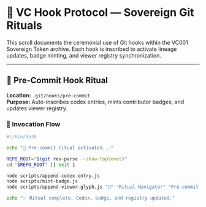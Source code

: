 # 🧙 VC Hook Protocol — Sovereign Git Rituals

This scroll documents the ceremonial use of Git hooks within the VC001 Sovereign Token archive. Each hook is inscribed to activate lineage updates, badge minting, and viewer registry synchronization.

---

## 🔮 Pre-Commit Hook Ritual

**Location:** `.git/hooks/pre-commit`  
**Purpose:** Auto-inscribes codex entries, mints contributor badges, and updates viewer registry.

### 🔧 Invocation Flow

```bash
#!/bin/bash

echo "🔮 Pre-commit ritual activated..."

REPO_ROOT="$(git rev-parse --show-toplevel)"
cd "$REPO_ROOT" || exit 1

node scripts/append-codex-entry.js
node scripts/mint-badge.js
node scripts/append-viewer-glyph.js "🧭" "Ritual Navigator" "Pre-commit badge + codex sync" ".git/hooks/pre-commit"

echo "✅ Ritual complete. Codex, badge, and registry updated."
